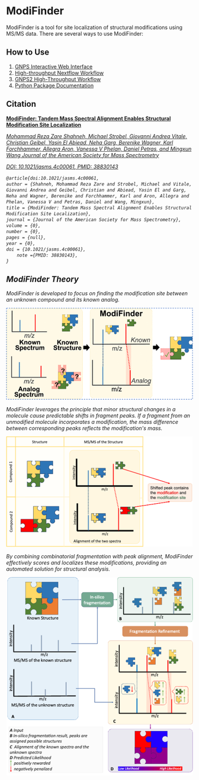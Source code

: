 # ModiFinder

ModiFinder is a tool for site localization of structural modifications using MS/MS data. There are several ways to use ModiFinder:

## How to Use

1. [GNPS Interactive Web Interface](https://modifinder.gnps2.org/)
1. [High-throughput Nextflow Workflow](https://github.com/Wang-Bioinformatics-Lab/highThroughputModiFinder_workflow)
1. [GNPS2 High-Throughput Workflow](https://gnps2.org/workflowinput?workflowname=high_throughput_modifinder)
1. [Python Package Documentation](https://wang-bioinformatics-lab.github.io/ModiFinder_base/)


## Citation
[
    **ModiFinder: Tandem Mass Spectral Alignment Enables Structural Modification Site Localization**](https://pubs.acs.org/doi/10.1021/jasms.4c00061)

[<em>Mohammad Reza Zare Shahneh, Michael Strobel, Giovanni Andrea Vitale, Christian Geibel, Yasin El Abiead, Neha Garg, Berenike Wagner, Karl Forchhammer, Allegra Aron, Vanessa V Phelan, Daniel Petras, and Mingxun Wang
Journal of the American Society for Mass Spectrometry<em>](https://pubs.acs.org/doi/10.1021/jasms.4c00061)

[DOI: <em>10.1021/jasms.4c00061<em>, PMID: <em>38830143<em>](https://pubs.acs.org/doi/10.1021/jasms.4c00061)

```
@article{doi:10.1021/jasms.4c00061,
author = {Shahneh, Mohammad Reza Zare and Strobel, Michael and Vitale, Giovanni Andrea and Geibel, Christian and Abiead, Yasin El and Garg, Neha and Wagner, Berenike and Forchhammer, Karl and Aron, Allegra and Phelan, Vanessa V and Petras, Daniel and Wang, Mingxun},
title = {ModiFinder: Tandem Mass Spectral Alignment Enables Structural Modification Site Localization},
journal = {Journal of the American Society for Mass Spectrometry},
volume = {0},
number = {0},
pages = {null},
year = {0},
doi = {10.1021/jasms.4c00061},
    note ={PMID: 38830143},
}
```


## ModiFinder Theory
ModiFinder is developed to focus on finding the modification site between an unknown compound and its known analog.

![ModiFinder](img/modifinder/base.png)

ModiFinder leverages the principle that minor structural changes in a molecule cause predictable shifts in fragment peaks. If a fragment from an unmodified molecule incorporates a modification, the mass difference between corresponding peaks reflects the modification's mass. 

![Intuition](img/modifinder/intuition.png)

By combining combinatorial fragmentation with peak alignment, ModiFinder effectively scores and localizes these modifications, providing an automated solution for structural analysis.

![Overview](img/modifinder/overview.png)